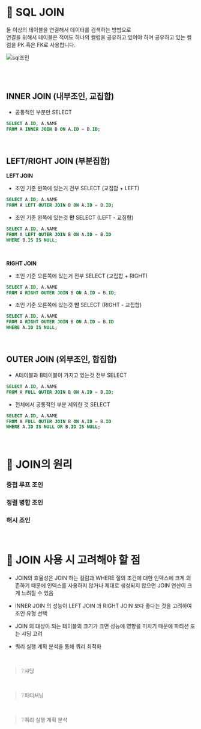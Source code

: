 # 🙌 SQL JOIN

둘 이상의 테이블을 연결해서 데이터를 검색하는 방법으로 <br>
연결을 위해서 테이블은 적어도 하나의 컬럼을 공유하고 있어야 하며 공유하고 있는 컬럼을 PK 혹은 FK로 사용합니다.

<img src="https://github.com/Fun-Fun-Study/CS-Study/assets/96433955/b786ad70-7640-40d0-88da-397848b3cdad" alt="sql조인" />

<br><br>

## INNER JOIN (내부조인, 교집합)

- 공통적인 부분만 SELECT

```sql
SELECT A.ID, A.NAME
FROM A INNER JOIN B ON A.ID = B.ID;
```

<br>

## LEFT/RIGHT JOIN (부분집합)

**LEFT JOIN**

- 조인 기준 왼쪽에 있는거 전부 SELECT (교집합 + LEFT)

```sql
SELECT A.ID, A.NAME
FROM A LEFT OUTER JOIN B ON A.ID = B.ID;
```

- 조인 기준 왼쪽에 있는것 **만** SELECT (LEFT - 교집합)

```sql
SELECT A.ID, A.NAME
FROM A LEFT OUTER JOIN B ON A.ID = B.ID
WHERE B.IS IS NULL;
```

<br>

**RIGHT JOIN**

- 조인 기준 오른쪽에 있는거 전부 SELECT (교집합 + RIGHT)

```sql
SELECT A.ID, A.NAME
FROM A RIGHT OUTER JOIN B ON A.ID = B.ID;
```

- 조인 기준 오른쪽에 있는것 **만** SELECT (RIGHT - 교집합)

```sql
SELECT A.ID, A.NAME
FROM A RIGHT OUTER JOIN B ON A.ID = B.ID
WHERE A.ID IS NULL;
```

<br>

## OUTER JOIN (외부조인, 합집합)

- A테이블과 B테이블이 가지고 있는것 전부 SELECT

```sql
SELECT A.ID, A.NAME
FROM A FULL OUTER JOIN B ON A.ID = B.ID;
```

- 전체에서 공통적인 부분 제외한 것 SELECT

```sql
SELECT A.ID, A.NAME
FROM A FULL OUTER JOIN B ON A.ID = B.ID
WHERE A.ID IS NULL OR B.ID IS NULL;
```

<br>

# 🙌 JOIN의 원리

### 중첩 루프 조인

### 정렬 병합 조인

### 해시 조인

<br>

# 🙌 JOIN 사용 시 고려해야 할 점

- JOIN의 효율성은 JOIN 하는 컬럼과 WHERE 절의 조건에 대한 인덱스에 크게 의존하기 때문에 인덱스를 사용하지 않거나 제대로 생성되지 않으면 JOIN 연산이 크게 느려질 수 있음
- INNER JOIN 의 성능이 LEFT JOIN 과 RIGHT JOIN 보다 좋다는 것을 고려하여 조인 유형 선택
- JOIN 의 대상이 되는 테이블의 크기가 크면 성능에 영향을 미치기 때문에 파티션 또는 샤딩 고려
- 쿼리 실행 계획 분석을 통해 쿼리 최적화

  <br>

> ❔샤딩 <br>

<br>

> ❔파티셔닝 <br>

<br>

> ❔쿼리 실행 계획 분석 <br>
